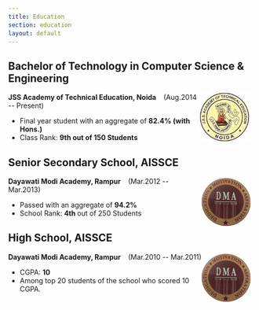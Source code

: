 ```yaml
---
title: Education
section: education
layout: default
---
```


<div class="hfeed">

  <!-- JSSATE -->
  <div class="hentry post project-batch-title">
        <h2>Bachelor of Technology in Computer Science & Engineering</h2>
  </div>

  <div class="hentry post">
    <div class="entry-summary">
    <img src="/images/contents/jss.jpg" alt="Rishabh Jain" class=" home-thumbnail" style="float: right; height: 100px; width: auto; margin-right: 10px;" width="160" height="200" />
        <strong>JSS Academy of Technical Education, Noida </strong> &nbsp;&nbsp; (Aug.2014 -- Present)
      <ul>
        <li> Final year student with an aggregate of <strong> 82.4% (with Hons.) </strong></li>
        <li> Class Rank: <strong>9th out of 150 Students </strong></li>
      </ul>
    </div>
  </div>

<!-- Class 12 Ddescription -->
  <div class="hentry post project-batch-title">
        <h2> Senior Secondary School, AISSCE</h2>
  </div>
  <div class="hentry post">
    <div class="entry-summary">
    <img src="/images/contents/dma.jpeg" alt="Rishabh Jain" class=" home-thumbnail" style="float: right; height: 100px; width: auto; margin-right: 10px" width="160" height="200" />
        <strong>Dayawati Modi Academy, Rampur </strong> &nbsp;&nbsp; (Mar.2012 -- Mar.2013)
      <ul>
        <li> Passed with an aggregate of <strong> 94.2%  </strong></li>
        <li> School Rank: <strong> 4th </strong> out of 250 Students </li>
      </ul>
    </div>
  </div>

<!-- Class 10 Ddescription -->
  <div class="hentry post project-batch-title">
        <h2> High School, AISSCE</h2>
  </div>
  <div class="hentry post">
    <div class="entry-summary">
    <img src="/images/contents/dma.jpeg" alt="Rishabh Jain" class=" home-thumbnail" style="float: right; height: 100px; width: auto; margin-right: 10px;" width="160" height="200" />
        <strong>Dayawati Modi Academy, Rampur </strong> &nbsp;&nbsp; (Mar.2010 -- Mar.2011)
      <ul>
        <li> CGPA: <strong> 10 </strong></li>
        <li> Among top 20 students of the school who scored 10 CGPA. </li>
      </ul> 
    </div>
  </div>





</div>